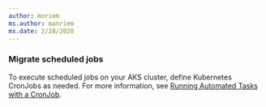 ```yaml
---
author: mnriem
ms.author: manriem
ms.date: 2/28/2020
---
```


### Migrate scheduled jobs

To execute scheduled jobs on your AKS cluster, define Kubernetes CronJobs as needed. For more information, see [Running Automated Tasks with a CronJob](https://kubernetes.io/docs/tasks/job/automated-tasks-with-cron-jobs/).
